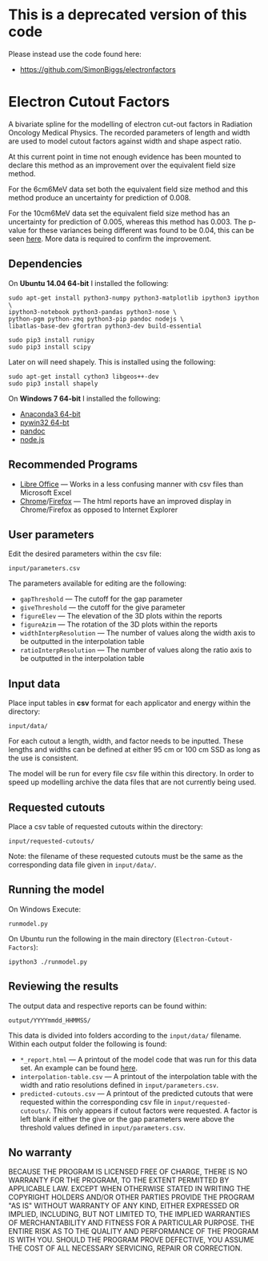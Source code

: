 # This is a deprecated version of this code

Please instead use the code found here:

 * https://github.com/SimonBiggs/electronfactors






Electron Cutout Factors
=======================


A bivariate spline for the modelling of electron cut-out factors in Radiation Oncology Medical Physics. The recorded parameters of length and width are used to model cutout factors against width and shape aspect ratio.


At this current point in time not enough evidence has been mounted to declare this method as an improvement over the equivalent field size method. 

For the 6cm6MeV data set both the equivalent field size method and this method produce an uncertainty for prediction of 0.008.

For the 10cm6MeV data set the equivalent field size method has an uncertainty for prediction of 0.005, whereas this method has 0.003. The p-value for these variances being different was found to be 0.04, this can be seen [here](http://nbviewer.ipython.org/github/SimonBiggs/Electron-Cutout-Factors/blob/master/scripts/statistics.ipynb). More data is required to confirm the improvement.



Dependencies
------------

On **Ubuntu 14.04 64-bit** I installed the following:

    sudo apt-get install python3-numpy python3-matplotlib ipython3 ipython \
    ipython3-notebook python3-pandas python3-nose \
    python-pgm python-zmq python3-pip pandoc nodejs \
    libatlas-base-dev gfortran python3-dev build-essential

    sudo pip3 install runipy
    sudo pip3 install scipy
    
Later on will need shapely. This is installed using the following:

    sudo apt-get install cython3 libgeos++-dev
    sudo pip3 install shapely


On **Windows 7 64-bit** I installed the following:

 * [Anaconda3 64-bit](http://repo.continuum.io/anaconda3/Anaconda3-2.0.1-Windows-x86_64.exe)
 * [pywin32 64-bt](http://sourceforge.net/projects/pywin32/files/pywin32/Build%20219/pywin32-219.win-amd64-py3.4.exe/download)
 * [pandoc](https://github.com/jgm/pandoc/releases/download/1.12.4.2/pandoc-1.12.4.2-1-windows.msi)
 * [node.js](http://nodejs.org/dist/v0.10.30/x64/node-v0.10.30-x64.msi)


Recommended Programs
--------------------


 * [Libre Office](http://donate.libreoffice.org/home/dl/win-x86/4.3.0/en-US/LibreOffice_4.3.0_Win_x86.msi) — Works in a less confusing manner with csv files than Microsoft Excel
 * [Chrome](https://www.google.com/chrome/browser/)/[Firefox](https://www.mozilla.org/firefox/) — The html reports have an improved display in Chrome/Firefox as opposed to Internet Explorer



User parameters
---------------

Edit the desired parameters within the csv file:

    input/parameters.csv

The parameters available for editing are the following:

 * `gapThreshold` — The cutoff for the gap parameter
 * `giveThreshold` — the cutoff for the give parameter
 * `figureElev` — The elevation of the 3D plots within the reports
 * `figureAzim` — The rotation of the 3D plots within the reports
 * `widthInterpResolution` — The number of values along the width axis to be outputted in the interpolation table
 * `ratioInterpResolution` — The number of values along the ratio axis to be outputted in the interpolation table


Input data
----------

Place input tables in **csv** format for each applicator and energy within the directory:

    input/data/
    
For each cutout a length, width, and factor needs to be inputted. These lengths and widths can be defined at either 95 cm or 100 cm SSD as long as the use is consistent.

The model will be run for every file csv file within this directory. In order to speed up modelling archive the data files that are not currently being used.


Requested cutouts
-----------------

Place a csv table of requested cutouts within the directory:

    input/requested-cutouts/
    
Note: the filename of these requested cutouts must be the same as the corresponding data file given in `input/data/`.


Running the model
-----------------

On Windows Execute:

    runmodel.py

On Ubuntu run the following in the main directory (`Electron-Cutout-Factors`):

    ipython3 ./runmodel.py



Reviewing the results
---------------------

The output data and respective reports can be found within:

    output/YYYYmmdd_HHMMSS/
    

This data is divided into folders according to the `input/data/` filename. Within each output folder the following is found:

 * `*_report.html` — A printout of the model code that was run for this data set. An example can be found [here](http://simonbiggs.net/10app06eng_report).
 * `interpolation-table.csv` — A printout of the interpolation table with the width and ratio resolutions defined in `input/parameters.csv`.
 * `predicted-cutouts.csv` — A printout of the predicted cutouts that were requested within the corresponding csv file in `input/requested-cutouts/`. This only appears if cutout factors were requested. A factor is left blank if either the give or the gap parameters were above the threshold values defined in `input/parameters.csv`.



No warranty
----------
BECAUSE THE PROGRAM IS LICENSED FREE OF CHARGE, THERE IS NO WARRANTY
FOR THE PROGRAM, TO THE EXTENT PERMITTED BY APPLICABLE LAW.  EXCEPT WHEN
OTHERWISE STATED IN WRITING THE COPYRIGHT HOLDERS AND/OR OTHER PARTIES
PROVIDE THE PROGRAM "AS IS" WITHOUT WARRANTY OF ANY KIND, EITHER EXPRESSED
OR IMPLIED, INCLUDING, BUT NOT LIMITED TO, THE IMPLIED WARRANTIES OF
MERCHANTABILITY AND FITNESS FOR A PARTICULAR PURPOSE.  THE ENTIRE RISK AS
TO THE QUALITY AND PERFORMANCE OF THE PROGRAM IS WITH YOU.  SHOULD THE
PROGRAM PROVE DEFECTIVE, YOU ASSUME THE COST OF ALL NECESSARY SERVICING,
REPAIR OR CORRECTION.
